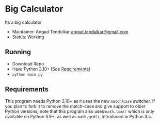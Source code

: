 # Big Calculator
Its a big calculator

- Maintainer: Angad Tendulkar <angad.tendulkar@gmail.com>
- Status: Working

## Running
- Download Repo
- Have Python 3.10+ (See [Requirements](#requirements))
- `python main.py`

## Requirements
This program needs Python 3.10+ as it uses the new `match`/`case` switcher. If you plan to fork it to remove the match-case and give support to older Python versions, note that this program also uses `math.lcm()` which is only available on Python 3.9+, as well as `math.gcd()`, introduced in Python 3.5.